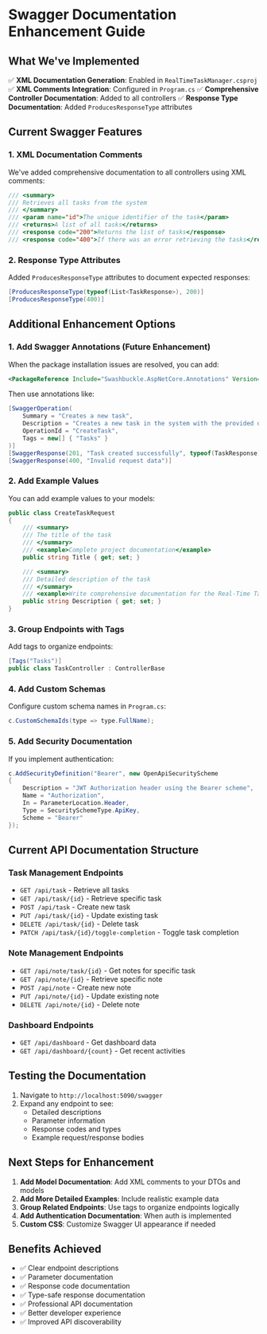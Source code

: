 # Swagger Documentation Enhancement Guide

## What We've Implemented

✅ **XML Documentation Generation**: Enabled in `RealTimeTaskManager.csproj`
✅ **XML Comments Integration**: Configured in `Program.cs`
✅ **Comprehensive Controller Documentation**: Added to all controllers
✅ **Response Type Documentation**: Added `ProducesResponseType` attributes

## Current Swagger Features

### 1. XML Documentation Comments

We've added comprehensive documentation to all controllers using XML comments:

```csharp
/// <summary>
/// Retrieves all tasks from the system
/// </summary>
/// <param name="id">The unique identifier of the task</param>
/// <returns>A list of all tasks</returns>
/// <response code="200">Returns the list of tasks</response>
/// <response code="400">If there was an error retrieving the tasks</response>
```

### 2. Response Type Attributes

Added `ProducesResponseType` attributes to document expected responses:

```csharp
[ProducesResponseType(typeof(List<TaskResponse>), 200)]
[ProducesResponseType(400)]
```

## Additional Enhancement Options

### 1. Add Swagger Annotations (Future Enhancement)

When the package installation issues are resolved, you can add:

```xml
<PackageReference Include="Swashbuckle.AspNetCore.Annotations" Version="6.8.1" />
```

Then use annotations like:

```csharp
[SwaggerOperation(
    Summary = "Creates a new task",
    Description = "Creates a new task in the system with the provided details",
    OperationId = "CreateTask",
    Tags = new[] { "Tasks" }
)]
[SwaggerResponse(201, "Task created successfully", typeof(TaskResponse))]
[SwaggerResponse(400, "Invalid request data")]
```

### 2. Add Example Values

You can add example values to your models:

```csharp
public class CreateTaskRequest
{
    /// <summary>
    /// The title of the task
    /// </summary>
    /// <example>Complete project documentation</example>
    public string Title { get; set; }

    /// <summary>
    /// Detailed description of the task
    /// </summary>
    /// <example>Write comprehensive documentation for the Real-Time Task Manager API</example>
    public string Description { get; set; }
}
```

### 3. Group Endpoints with Tags

Add tags to organize endpoints:

```csharp
[Tags("Tasks")]
public class TaskController : ControllerBase
```

### 4. Add Custom Schemas

Configure custom schema names in `Program.cs`:

```csharp
c.CustomSchemaIds(type => type.FullName);
```

### 5. Add Security Documentation

If you implement authentication:

```csharp
c.AddSecurityDefinition("Bearer", new OpenApiSecurityScheme
{
    Description = "JWT Authorization header using the Bearer scheme",
    Name = "Authorization",
    In = ParameterLocation.Header,
    Type = SecuritySchemeType.ApiKey,
    Scheme = "Bearer"
});
```

## Current API Documentation Structure

### Task Management Endpoints

- `GET /api/task` - Retrieve all tasks
- `GET /api/task/{id}` - Retrieve specific task
- `POST /api/task` - Create new task
- `PUT /api/task/{id}` - Update existing task
- `DELETE /api/task/{id}` - Delete task
- `PATCH /api/task/{id}/toggle-completion` - Toggle task completion

### Note Management Endpoints

- `GET /api/note/task/{id}` - Get notes for specific task
- `GET /api/note/{id}` - Retrieve specific note
- `POST /api/note` - Create new note
- `PUT /api/note/{id}` - Update existing note
- `DELETE /api/note/{id}` - Delete note

### Dashboard Endpoints

- `GET /api/dashboard` - Get dashboard data
- `GET /api/dashboard/{count}` - Get recent activities

## Testing the Documentation

1. Navigate to `http://localhost:5090/swagger`
2. Expand any endpoint to see:
   - Detailed descriptions
   - Parameter information
   - Response codes and types
   - Example request/response bodies

## Next Steps for Enhancement

1. **Add Model Documentation**: Add XML comments to your DTOs and models
2. **Add More Detailed Examples**: Include realistic example data
3. **Group Related Endpoints**: Use tags to organize endpoints logically
4. **Add Authentication Documentation**: When auth is implemented
5. **Custom CSS**: Customize Swagger UI appearance if needed

## Benefits Achieved

- ✅ Clear endpoint descriptions
- ✅ Parameter documentation
- ✅ Response code documentation
- ✅ Type-safe response documentation
- ✅ Professional API documentation
- ✅ Better developer experience
- ✅ Improved API discoverability
